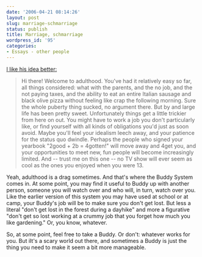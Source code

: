 ```yaml
---
date: '2006-04-21 08:14:26'
layout: post
slug: marriage-schmarriage
status: publish
title: Marriage, schmarriage
wordpress_id: '95'
categories:
- Essays - other people
---
```


[I like his idea better:](http://www.defectiveyeti.com/archives/001649.html)


> Hi there! Welcome to adulthood. You've had it relatively easy so far, all things considered: what with the parents, and the no job, and the not paying taxes, and the ability to eat an entire Italian sausage and black olive pizza without feeling like crap the following morning. Sure the whole puberty thing sucked, no argument there. But by and large life has been pretty sweet.
Unfortunately things get a little trickier from here on out. You might have to work a job you don't particularly like, or find yourself with all kinds of obligations you'd just as soon avoid. Maybe you'll feel your idealism leech away, and your patience for the status quo dwindle. Perhaps the people who signed your yearbook "2good + 2b = 4gotten!" will move away and 4get you, and your opportunities to meet new, fun people will become increasingly limited. And -- trust me on this one -- no TV show will ever seem as cool as the ones you enjoyed when you were 13.

Yeah, adulthood is a drag sometimes. And that's where the Buddy System comes in. At some point, you may find it useful to Buddy up with another person, someone you will watch over and who will, in turn, watch over you. Like the earlier version of this system you may have used at school or at camp, your Buddy's job will be to make sure you don't get lost. But less a literal "don't get lost in the forest during a dayhike" and more a figurative "don't get so lost working at a crummy job that you forget how much you like gardening." Or, you know, whatever.

So, at some point, feel free to take a Buddy. Or don't: whatever works for you. But iIt's a scary world out there, and sometimes a Buddy is just the thing you need to make it seem a bit more manageable.
